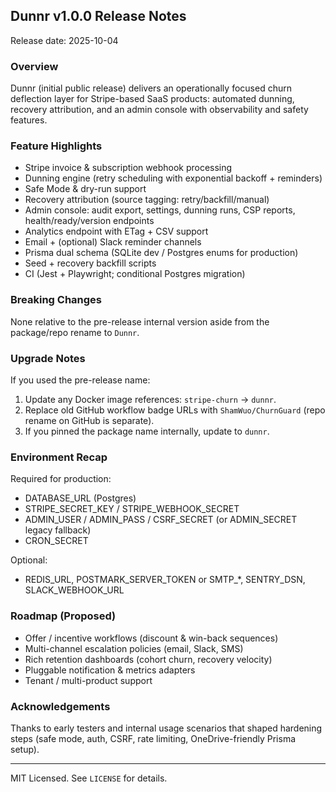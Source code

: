 ## Dunnr v1.0.0 Release Notes

Release date: 2025-10-04

### Overview
Dunnr (initial public release) delivers an operationally focused churn deflection layer for Stripe-based SaaS products: automated dunning, recovery attribution, and an admin console with observability and safety features.

### Feature Highlights
- Stripe invoice & subscription webhook processing
- Dunning engine (retry scheduling with exponential backoff + reminders)
- Safe Mode & dry-run support
- Recovery attribution (source tagging: retry/backfill/manual)
- Admin console: audit export, settings, dunning runs, CSP reports, health/ready/version endpoints
- Analytics endpoint with ETag + CSV support
- Email + (optional) Slack reminder channels
- Prisma dual schema (SQLite dev / Postgres enums for production)
- Seed + recovery backfill scripts
- CI (Jest + Playwright; conditional Postgres migration)

### Breaking Changes
None relative to the pre-release internal version aside from the package/repo rename to `Dunnr`.

### Upgrade Notes
If you used the pre-release name:
1. Update any Docker image references: `stripe-churn` -> `dunnr`.
2. Replace old GitHub workflow badge URLs with `ShamWuo/ChurnGuard` (repo rename on GitHub is separate).
3. If you pinned the package name internally, update to `dunnr`.

### Environment Recap
Required for production:
- DATABASE_URL (Postgres)
- STRIPE_SECRET_KEY / STRIPE_WEBHOOK_SECRET
- ADMIN_USER / ADMIN_PASS / CSRF_SECRET (or ADMIN_SECRET legacy fallback)
- CRON_SECRET

Optional:
- REDIS_URL, POSTMARK_SERVER_TOKEN or SMTP_*, SENTRY_DSN, SLACK_WEBHOOK_URL

### Roadmap (Proposed)
- Offer / incentive workflows (discount & win-back sequences)
- Multi-channel escalation policies (email, Slack, SMS)
- Rich retention dashboards (cohort churn, recovery velocity)
- Pluggable notification & metrics adapters
- Tenant / multi-product support

### Acknowledgements
Thanks to early testers and internal usage scenarios that shaped hardening steps (safe mode, auth, CSRF, rate limiting, OneDrive-friendly Prisma setup).

---
MIT Licensed. See `LICENSE` for details.
